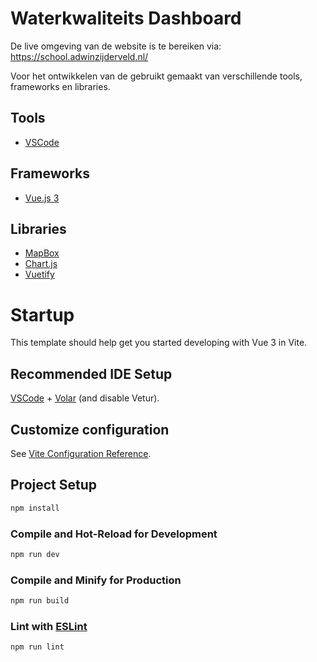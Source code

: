 # Waterkwaliteits Dashboard

De live omgeving van de website is te bereiken via: https://school.adwinzijderveld.nl/

Voor het ontwikkelen van de gebruikt gemaakt van verschillende tools, frameworks en libraries.

## Tools

- [VSCode](https://code.visualstudio.com/)

## Frameworks

- [Vue.js 3](https://vuejs.org/)

## Libraries

- [MapBox](https://www.mapbox.com/)
- [Chart.js](https://www.chartjs.org/)
- [Vuetify](https://vuetifyjs.com/en/)

# Startup

This template should help get you started developing with Vue 3 in Vite.

## Recommended IDE Setup

[VSCode](https://code.visualstudio.com/) + [Volar](https://marketplace.visualstudio.com/items?itemName=Vue.volar) (and disable Vetur).

## Customize configuration

See [Vite Configuration Reference](https://vite.dev/config/).

## Project Setup

```sh
npm install
```

### Compile and Hot-Reload for Development

```sh
npm run dev
```

### Compile and Minify for Production

```sh
npm run build
```

### Lint with [ESLint](https://eslint.org/)

```sh
npm run lint
```
